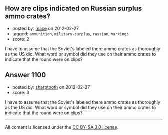 ## How are clips indicated on Russian surplus ammo crates?

- posted by: [mace](https://stackexchange.com/users/-1/163-mace) on 2012-02-27
- tagged: `ammunition`, `military-surplus`, `russian`, `markings`
- score: 2

I have to assume that the Soviet's labeled there ammo crates as thoroughly as the US did. What word or symbol did they use on their ammo crates to indicate that the round were on clips?


## Answer 1100

- posted by: [sharptooth](https://stackexchange.com/users/-1/317-sharptooth) on 2012-02-27
- score: 3

I have to assume that the Soviet's labeled there ammo crates as thoroughly as the US did. What word or symbol did they use on their ammo crates to indicate that the round were on clips?



---

All content is licensed under the [CC BY-SA 3.0 license](https://creativecommons.org/licenses/by-sa/3.0/).
